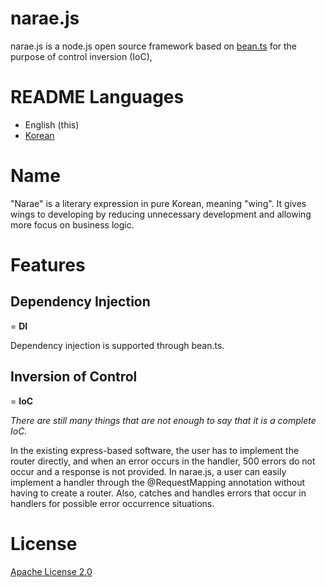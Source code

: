# narae.js

narae.js is a node.js open source framework based on [bean.ts](https://github.com/jc-lab/bean.ts) for the purpose of control inversion (IoC),

# README Languages
* English (this)
* [Korean](README.ko.md)

# Name

"Narae" is a literary expression in pure Korean, meaning "wing". It gives wings to developing by reducing unnecessary development and allowing more focus on business logic.

# Features

## Dependency Injection

= **DI**

Dependency injection is supported through bean.ts.

## Inversion of Control
= **IoC**

*There are still many things that are not enough to say that it is a complete IoC.*

In the existing express-based software, the user has to implement the router directly, and when an error occurs in the handler, 500 errors do not occur and a response is not provided.
In narae.js, a user can easily implement a handler through the @RequestMapping annotation without having to create a router.
Also, catches and handles errors that occur in handlers for possible error occurrence situations.

# License

[Apache License 2.0](LICENSE)

